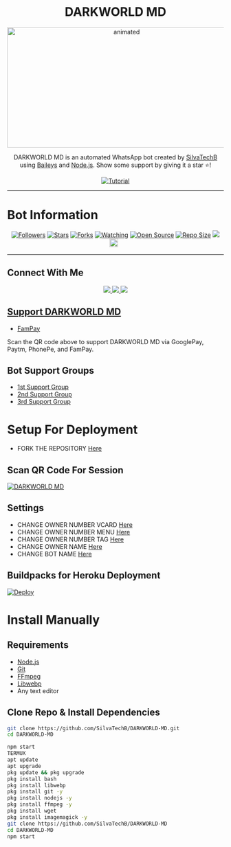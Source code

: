 <h1 align="center">DARKWORLD MD</h1>
<p align="center">
<img src="https://media.tenor.com/images/e15cb1453a09e25bab41116d930329bf/tenor.gif" alt="animated" width="540" height="280" />
</p>

<p align="center">
DARKWORLD MD is an automated WhatsApp bot created by <a href="https://github.com/SilvaTechB" target="_blank">SilvaTechB</a> using <a href="https://github.com/adiwajshing/Baileys" target="_blank">Baileys</a> and <a href="https://github.com/nodejs" target="_blank">Node.js</a>. Show some support by giving it a star ⭐!
</p>

<p align="center">
<a href="https://youtu.be/WiIqCdiDjFo"><img title="Tutorial" src="https://img.shields.io/badge/Watch%20Tutorial-Video-green"></a>
</p>

------

# Bot Information
<p align="center">
<a href="https://github.com/SilvaTechB/followers"><img title="Followers" src="https://img.shields.io/github/followers/SilvaTechB?color=red&style=flat-square"></a>
<a href="https://github.com/SilvaTechB/DARKWORLD-MD/stargazers"><img title="Stars" src="https://img.shields.io/github/stars/SilvaTechB/DARKWORLD-MD?color=blue&style=flat-square"></a>
<a href="https://github.com/SilvaTechB/DARKWORLD-MD/network/members"><img title="Forks" src="https://img.shields.io/github/forks/SilvaTechB/DARKWORLD-MD?color=red&style=flat-square"></a>
<a href="https://github.com/SilvaTechB/DARKWORLD-MD/watchers"><img title="Watching" src="https://img.shields.io/github/watchers/SilvaTechB/DARKWORLD-MD?label=Watchers&color=blue&style=flat-square"></a>
<a href="https://github.com/SilvaTechB/DARKWORLD-MD"><img title="Open Source" src="https://img.shields.io/badge/Author-SilvaTechB-red?v=103"></a>
<a href="https://github.com/SilvaTechB/DARKWORLD-MD"><img title="Repo Size" src="https://img.shields.io/github/repo-size/SilvaTechB/DARKWORLD-MD?style=flat-square&color=green"></a>
<a href="https://hits.seeyoufarm.com"><img src="https://hits.seeyoufarm.com/api/count/incr/badge.svg?url=https%3A%2F%2Fgithub.com%2FSilvaTechB%2FDARKWORLD-MD&count_bg=%2379C83D&title_bg=%23555555&icon=probot.svg&icon_color=%2300FF6D&title=hits&edge_flat=false"/></a>
<a href="https://github.com/SilvaTechB/DARKWORLD-MD/graphs/commit-activity"><img height="20" src="https://img.shields.io/badge/Maintained%3F-yes-green.svg"></a>&nbsp;&nbsp;
</p>

-------

## Connect With Me
<p align="center">
<a href="https://wa.me/254700143167"><img src="https://img.shields.io/badge/Contact SilvaTechB-25D366?style=for-the-badge&logo=whatsapp&logoColor=white" />
<a href="https://chat.whatsapp.com/HYj9wu5Jrv6CROxyeQbHoS"><img src="https://img.shields.io/badge/Join Official GC-25D366?style=for-the-badge&logo=whatsapp&logoColor=white" />
<a href="https://youtube.com/channel/UCvAo9TZ0Pw9vrJ_0WYRyO3A"><img src="https://img.shields.io/badge/Subscribe SilvaTechB-ff0000?style=for-the-badge&logo=youtube&logoColor=ff000000&link=https://youtube.com/@SilvaTechB" /><br>
</p>

## Support DARKWORLD MD
- [FamPay](https://telegra.ph/file/8737b098fd5702daeb7e0.jpg)

<p align="left">
Scan the QR code above to support DARKWORLD MD via GooglePay, Paytm, PhonePe, and FamPay.
</p>

## Bot Support Groups
- [1st Support Group](https://chat.whatsapp.com/HYj9wu5Jrv6CROxyeQbHoS)
- [2nd Support Group](https://chat.whatsapp.com/LS1Xx3fSqg7FpSYSjKWhL5)
- [3rd Support Group](https://chat.whatsapp.com/EcycNbJFCVT5ZsG9xIGkqd)

# Setup For Deployment

- FORK THE REPOSITORY [Here](https://github.com/SilvaTechB/DARKWORLD-MD/fork)

## Scan QR Code For Session
[![DARKWORLD MD](https://repl.it/badge/github/quiec/whatsasena)](https://replit.com/@SilvaTechB/DarkWorld-MD-Qr-Code-Generator?output%20only=1&lite=1#index.js)

## Settings
- CHANGE OWNER NUMBER VCARD [Here](https://github.com/SilvaTechB/DARKWORLD-MD/blob/master/settings.js#L58)
- CHANGE OWNER NUMBER MENU [Here](https://github.com/SilvaTechB/DARKWORLD-MD/blob/master/settings.js#L65)
- CHANGE OWNER NUMBER TAG [Here](https://github.com/SilvaTechB/DARKWORLD-MD/blob/master/settings.js#L66)
- CHANGE OWNER NAME [Here](https://github.com/SilvaTechB/DARKWORLD-MD/blob/master/settings.js#L59)
- CHANGE BOT NAME [Here](https://github.com/SilvaTechB/DARKWORLD-MD/blob/master/settings.js#L67)

## Buildpacks for Heroku Deployment


[![Deploy](https://www.herokucdn.com/deploy/button.svg)](https://heroku.com/deploy?template=https://github.com/SilvaTechB/DARKWORLD-MD/)

# Install Manually
## Requirements
* [Node.js](https://nodejs.org/en/)
* [Git](https://git-scm.com/downloads)
* [FFmpeg](https://github.com/BtbN/FFmpeg-Builds/releases/download/autobuild-2020-12-08-13-03/ffmpeg-n4.3.1-26-gca55240b8c-win64-gpl-4.3.zip)
* [Libwebp](https://developers.google.com/speed/webp/download)
* Any text editor

## Clone Repo & Install Dependencies
```bash
git clone https://github.com/SilvaTechB/DARKWORLD-MD.git
cd DARKWORLD-MD

npm start
TERMUX
apt update
apt upgrade
pkg update && pkg upgrade
pkg install bash
pkg install libwebp
pkg install git -y
pkg install nodejs -y 
pkg install ffmpeg -y 
pkg install wget
pkg install imagemagick -y
git clone https://github.com/SilvaTechB/DARKWORLD-MD
cd DARKWORLD-MD
npm start
